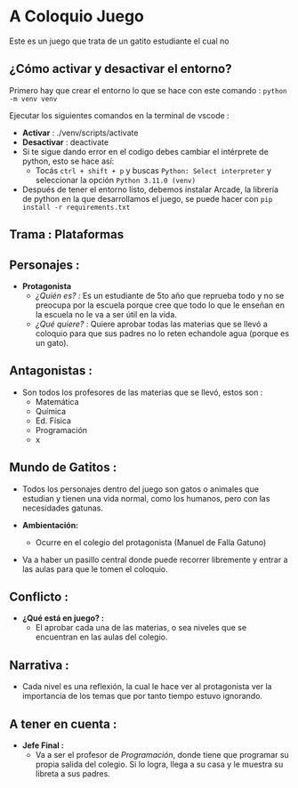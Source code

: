 
# A Coloquio Juego
Este es un juego que trata de un gatito estudiante el cual no 

## ¿Cómo activar y desactivar el entorno?
Primero hay que crear el entorno lo que se hace con este comando :
`python -m venv venv`

Ejecutar los siguientes comandos en la terminal de vscode :
 - **Activar** : ./venv/scripts/activate
 - **Desactivar** : deactivate
 - Si te sigue dando error en el codigo debes cambiar el intérprete de python, esto se hace así:
   - Tocás `ctrl + shift + p` y buscas `Python: Select interpreter` y seleccionar la opción `Python 3.11.0 (venv)`
 - Después de tener el entorno listo, debemos instalar Arcade, la librería de python en la que desarrollamos el juego, se puede hacer con `pip install -r requirements.txt`

## Trama : Plataformas

## Personajes :
- **Protagonista**
  - *¿Quién es? :* Es un estudiante de 5to año que reprueba todo y no se preocupa por la escuela porque cree que todo lo que le enseñan en la escuela no le va a ser útil en la vida.
  - *¿Qué quiere? :* Quiere aprobar todas las materias que se llevó a coloquio para que sus padres no lo reten echandole agua (porque es un gato).

## **Antagonistas :**
  - Son todos los profesores de las materias que se llevó, estos son :
    - Matemática
    - Química
    - Ed. Física
    - Programación
    - x

## Mundo de Gatitos :
  - Todos los personajes dentro del juego son gatos o animales que estudian y tienen una vida normal, como los humanos, pero con las necesidades gatunas.
  - **Ambientación:**
    - Ocurre en el colegio del protagonista (Manuel de Falla Gatuno)

  - Va a haber un pasillo central donde puede recorrer libremente y entrar a las aulas para que le tomen el coloquio.

## Conflicto :
  - **¿Qué está en juego? :**
    - El aprobar cada una de las materias, o sea niveles que se encuentran en las aulas del colegio.

## Narrativa :
  - Cada nivel es una reflexión, la cual le hace ver al protagonista ver la importancia de los temas que por tanto tiempo estuvo ignorando.

## A tener en cuenta :
  - **Jefe Final :**
    - Va a ser el profesor de _Programación_, donde tiene que programar su propia salida del colegio.
    Si lo logra, llega a su casa y le muestra su libreta a sus padres.